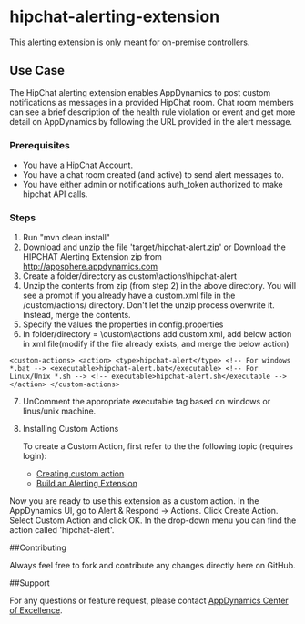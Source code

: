 hipchat-alerting-extension
==========================

This alerting extension is only meant for on-premise controllers.

## Use Case

The HipChat alerting extension enables AppDynamics to post custom notifications as messages in a provided HipChat room. Chat room members can see a brief description of the health rule violation or event and get more detail on AppDynamics by following the URL provided in the alert message.

### Prerequisites

- You have a HipChat Account.
- You have a chat room created (and active) to send alert messages to.
- You have either admin or notifications auth_token authorized to make hipchat API calls.

### Steps

1. Run "mvn clean install"
2. Download and unzip the file 'target/hipchat-alert.zip'
or Download the HIPCHAT Alerting Extension zip from http://appsphere.appdynamics.com
3. Create a folder/directory as <controller-install-path>custom\actions\hipchat-alert
4. Unzip the contents from zip (from step 2) in the above directory. You will see a prompt if you already have a custom.xml file in the /custom/actions/ directory. Don't let the unzip process overwrite it. Instead, merge the contents.
5. Specify the values the properties in config.properties
6. In folder/directory = <controller-install-path>\custom\actions add custom.xml, add below action in xml file(modify if the file already exists, and merge the below action)

 ``<custom-actions>
 	<action>
		<type>hipchat-alert</type>
       <!-- For windows *.bat -->
 		<executable>hipchat-alert.bat</executable>
 		<!-- For Linux/Unix *.sh -->
 		<!-- executable>hipchat-alert.sh</executable -->
 	</action>
 </custom-actions>``

7. UnComment the appropriate executable tag based on windows or linus/unix machine.

8. Installing Custom Actions

      To create a Custom Action, first refer to the the following topic (requires login):
      * [Creating custom action](http://docs.appdynamics.com/display/PRO13S/Custom+Actions)
      * [Build an Alerting Extension](http://docs.appdynamics.com/display/PRO13S/Build+an+Alerting+Extension)

Now you are ready to use this extension as a custom action. In the AppDynamics UI, go to Alert & Respond -> Actions. Click Create Action. Select Custom Action and click OK. In the drop-down menu you can find the action called 'hipchat-alert'.

##Contributing

Always feel free to fork and contribute any changes directly here on GitHub.

##Support

For any questions or feature request, please contact [AppDynamics Center of Excellence](mailto:ace-request@appdynamics.com).


